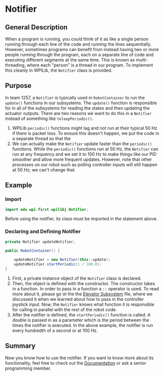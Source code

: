 # Notifier

## General Description

When a program is running, you could think of it as like a single person running through each line of the code and running the lines sequentially. However, sometimes programs can benefit from instead having two or more people running through the program, each on a separate line of code and executing different segments at the same time. This is known as multi-threading, where each "person" is a thread in our program. To implement this cleanly in WPILib, the `Notifier` class is provided.

## Purpose

In team 1257, a `Notifier` is typically used in `RobotContainer` to run the `update()` functions in our subsystems. The `update()` function is responsible for in all of the subsystems for reading the states and then updating the actuator outputs. There are two reasons we want to do this in a `Notifier` instead of something like `teleopPeriodic()`.

1. WPILib `periodic()` functions might lag and not run at their typical 50 Hz if there is packet loss. To ensure this doesn't happen, we put the code in a separate thread so that the 
2. We can actually make the `Notifier` update faster than the `periodic()` functions. While the `periodic()` functions run at 50 Hz, the `Notifier` can run at any frequency and we set it to 100 Hz to make things like our PID smoother and allow more frequent updates. However, note that other processes on our robot such as polling controller inputs will still happen at 50 Hz; we can't change that.

## Example

### Import

```java
import edu.wpi.first.wpilibj.Notifier;
```
Before using the notifier, its class must be imported in the statement above.

### Declaring and Defining Notifier

```java
private Notifier updateNotifier;

public RobotContainer() {
    
    updateNotifier = new Notifier(this::update);
    updateNotifier.startPeriodic(1 / 100.0);
}
```

1. First, a private instance object of the `Notifier` class is declared. 
2. Then, the object is defined with the constructor. The constructor takes in a function. In order to pass in a function a `::` operator is used. To read more about it, please go ot the the [Elevator Subsystem](Basics/Elevator.md) file, where we discussed it when we learned about how to pass in the controller joystick input. Now, the `Notifier` knows what function it is responsible for calling in parallel with the rest of the robot code.
3. After the notifier is defined, the `startPeriodic()` function is called. A double is passed in as a parameter which is the period between the times the notifier is executed. In the above example, the notifier is run every hundredth of a second or at 100 Hz.

## Summary

Now you know how to use the notifier. If you want to know more about its functionality, feel free to check out the [Documentation](https://first.wpi.edu/FRC/roborio/beta/docs/java/edu/wpi/first/wpilibj/Notifier.html) or ask a senior programming member.








